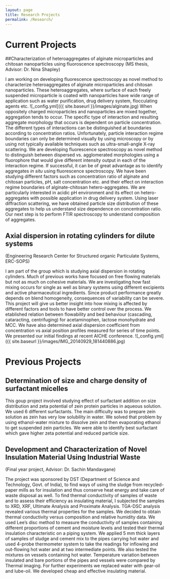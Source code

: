 ```yaml
---
layout: page
title: Research Projects
permalink: /Research/
---
```


# Current Projects

##Characterization of heteroaggregates of alginate microparticles and chitosan nanoparticles using fluoroscence spectroscopy
(MS thesis, Advisor: Dr. Nina Shapley)

I am working on developing fluorescence spectroscopy as novel method to characterize heteroaggregates of alginate microparticles and chitosan nanoparticles. These heteroaggregates, where surface of each freely suspended microparticle is coated with nanoparticles have wide range of application such as water purification, drug delivery system, flocculating agents etc. 
![_config.yml]({{ site.baseurl }}/images/alginate.jpg)
When oppositely charged microparticles and nanoparticles are mixed together, aggregation tends to occur. The specific type of interaction and resulting aggregate morphology that occurs is dependent on particle concentration. The different types of interactions can be distinguished at boundaries according to concentration ratios. Unfortunately, particle interaction regime boundaries can only be determined visually by using microscopy or by using not typically available techniques such as ultra-small-angle X-ray scattering. We are developing fluorescence spectroscopy as novel method to distinguish between dispersed vs. agglomerated morphologies using a fluorophore that would give different intensity output in each of the interaction regime. If successful, it can be of great advantage as to identify aggregates *in* *situ* using fluorescence spectroscopy. We have been studying different factors such as concentration ratio of alginate and chitosan particles, pH, salt concentration etc. and their effect on interaction regime boundaries of alginate-chitosan hetero-aggregates. We are particularly interested in acidic pH environment and its effect on hetero-aggregates with possible application in drug delivery system. Using laser diffraction scattering, we have obtained particle size distribution of these aggregates to help us understand size dependence on concentration ratio. Our next step is to perform FTIR spectroscopy to understand composition of aggregates. 

## Axial dispersion in rotating cylinders for dilute systems
(Engineering Research Center for Structured organic Particulate Systems, ERC-SOPS)

I am part of the group which is studying axial dispersion in rotating cylinders. Much of previous works have focused on free flowing materials but not as much on cohesive materials.  We are investigating how fast mixing occurs for single as well as binary systems using different excipients and active pharmaceutical ingredients. Since product performance greatly depends on blend homogeneity, consequences of variability can be severe. This project will give us better insight into how mixing is affected by different factors and tools to have better control over the process. We etablished relation between flowability and bed behaviour (cascading, cataracting, centrifuging) for acetaminophen, lactose monohydrate and MCC. We have also determined axial dispersion coefficient from concentration vs axial position profiles measured for series of time points. We presented our initial findings at recent AICHE conference. 
![_config.yml]({{ site.baseurl }}/images/IMG_20140929_181440886.jpg)



# Previous Projects

## Determination of size and charge density of surfactant micelles

This goup project involved studying effect of surfactant addition on size distribution and zeta potential of zein protein particles in aqueous solution. We used 6 different surfactants. The main difficulty was to prepare zein solution as zein has very low solubility in water. We solved that problem by using ethanol-water mixture to dissolve zein and then evaporating ethanol to get suspended zein particles. We were able to identify best surfactant which gave higher zeta potential and reduced particle size. 

## Development and Characterization of Novel Insulation Material Using Industrial Waste
(Final year project, Advisor: Dr. Sachin Mandavgane)

The project was sponsored by DST (Department of Science and Technology, Govt. of India), to find ways of using the sludge from recycled-paper mills as for insulation and thus conserve heat energy and take care of waste disposal as well.  To find thermal conductivity of samples of waste and to assess their efficiency as insulating material, I subjected the samples to XRD, XRF, Ultimate Analysis and Proximate Analysis.  TGA-DSC analysis revealed various thermal properties for the samples.  We decided to obtain thermal conductivity versus composition and relative humidity data.  We used Lee’s disc method to measure the conductivity of samples containing different proportions of cement and moisture levels and tested their thermal insulation characteristic on a piping system. We applied 5 mm thick layers of samples of sludge and cement mix to the pipes carrying hot water and used 4-probe thermometer system to take the readings for inflowing and out-flowing hot water and at two intermediate points.  We also tested the mixtures on vessels containing hot water.  Temperature variation between insulated and bare portions of the pipes and vessels were compared by Thermal imaging. For further experiments we replaced water with gear-oil and lube-oil.  We developed cheap and effective insulating material.
